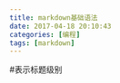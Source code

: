 ```yaml
---
title: markdown基础语法
date: 2017-04-18 20:10:43
categories: [编程]
tags: [markdown]
---
```

#表示标题级别

